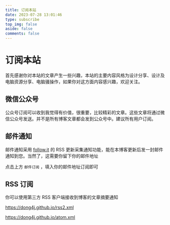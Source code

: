 ```yaml
---
title: 订阅本站
date: 2023-07-28 13:01:46
type: subscribe
top_img: false
aside: false
comments: false
---
```


# 订阅本站

首先感谢你对本站的文章产生一些兴趣，本站的主要内容风格为设计分享、设计及电脑资源分享、电脑骚操作，如果你对这方面内容感兴趣，欢迎关注。

## 微信公众号

公众号订阅可以收到我觉得有价值，很重要，比较精彩的文章。这些文章将通过微信公众号发送。并不是所有博客文章都会发到公众号中。建议所有用户订阅。

## 邮件通知

邮件通知采用 [follow.it](https://follow.it/) 的 RSS 更新采集通知功能，能在本博客更新后发一封邮件通知到您。当然了，这需要你留下你的邮件地址

点击上方 `邮件订阅` ，填入你的邮件地址订阅即可

## RSS 订阅

你可以使用第三方 RSS 客户端接收到博客的文章摘要通知

https://dong4j.github.io/rss2.xml

https://dong4j.github.io/atom.xml
